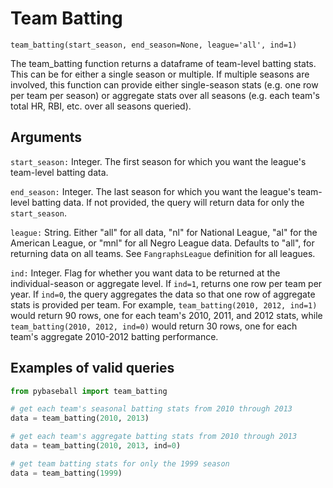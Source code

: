 # Team Batting

`team_batting(start_season, end_season=None, league='all', ind=1)`

The team_batting function returns a dataframe of team-level batting stats. This can be for either a single season or multiple. If multiple seasons are involved, this function can provide either single-season stats (e.g. one row per team per season) or aggregate stats over all seasons (e.g. each team's total HR, RBI, etc. over all seasons queried). 

## Arguments
`start_season:` Integer. The first season for which you want the league's team-level batting data.

`end_season:` Integer. The last season for which you want the league's team-level batting data. If not provided, the query will return data for only the `start_season`.  

`league:` String. Either "all" for all data, "nl" for National League, "al" for the American League, or "mnl" for all Negro League data. Defaults to "all", for returning data on all teams. See `FangraphsLeague` definition for all leagues.

`ind:` Integer. Flag for whether you want data to be returned at the individual-season or aggregate level. If `ind=1`, returns one row per team per year. If `ind=0`, the query aggregates the data so that one row of aggregate stats is provided per team. For example, `team_batting(2010, 2012, ind=1)` would return 90 rows, one for each team's 2010, 2011, and 2012 stats, while `team_batting(2010, 2012, ind=0)` would return 30 rows, one for each team's aggregate 2010-2012 batting performance.

## Examples of valid queries

```python
from pybaseball import team_batting

# get each team's seasonal batting stats from 2010 through 2013
data = team_batting(2010, 2013)

# get each team's aggregate batting stats from 2010 through 2013
data = team_batting(2010, 2013, ind=0)

# get team batting stats for only the 1999 season
data = team_batting(1999)
```
